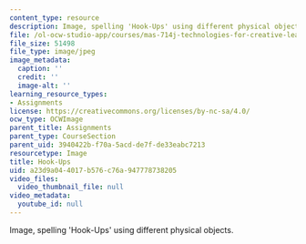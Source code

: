 ```yaml
---
content_type: resource
description: Image, spelling 'Hook-Ups' using different physical objects.
file: /ol-ocw-studio-app/courses/mas-714j-technologies-for-creative-learning-fall-2009/a23d9a044017b576c76a947778738205_assn4_banner.jpg
file_size: 51498
file_type: image/jpeg
image_metadata:
  caption: ''
  credit: ''
  image-alt: ''
learning_resource_types:
- Assignments
license: https://creativecommons.org/licenses/by-nc-sa/4.0/
ocw_type: OCWImage
parent_title: Assignments
parent_type: CourseSection
parent_uid: 3940422b-f70a-5acd-de7f-de33eabc7213
resourcetype: Image
title: Hook-Ups
uid: a23d9a04-4017-b576-c76a-947778738205
video_files:
  video_thumbnail_file: null
video_metadata:
  youtube_id: null
---
```

Image, spelling 'Hook-Ups' using different physical objects.
